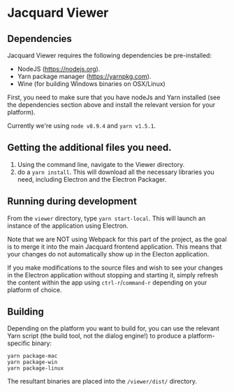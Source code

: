 # Jacquard Viewer

## Dependencies

Jacquard Viewer requires the following dependencies be pre-installed:

* NodeJS (https://nodejs.org).
* Yarn package manager (https://yarnpkg.com).
* Wine (for building Windows binaries on OSX/Linux)

First, you need to make sure that you have nodeJs and Yarn installed (see the dependencies section above and install the relevant version for your platform).

Currently we're using `node v8.9.4` and `yarn v1.5.1`.

## Getting the additional files you need.

  1. Using the command line, navigate to the Viewer directory.
  2. do a `yarn install`. This will download all the necessary libraries you need, including Electron and the Electron Packager.

## Running during development
From the `viewer` directory, type `yarn start-local`. This will launch an instance of the application using Electron.

Note that we are NOT using Webpack for this part of the project, as the goal is to merge it into the main Jacquard frontend application. This means that your changes do not automatically show up in the Electon application.

If you make modifications to the source files and wish to see your changes in the Electron application without stopping and starting it, simply refresh the content within the app using `ctrl-r`/`command-r` depending on your platform of choice.

## Building
Depending on the platform you want to build for, you can use the relevant Yarn script (the build tool, not the dialog engine!) to produce a platform-specific binary:
```
yarn package-mac
yarn package-win
yarn package-linux
```

The resultant binaries are placed into the `/viewer/dist/` directory.
